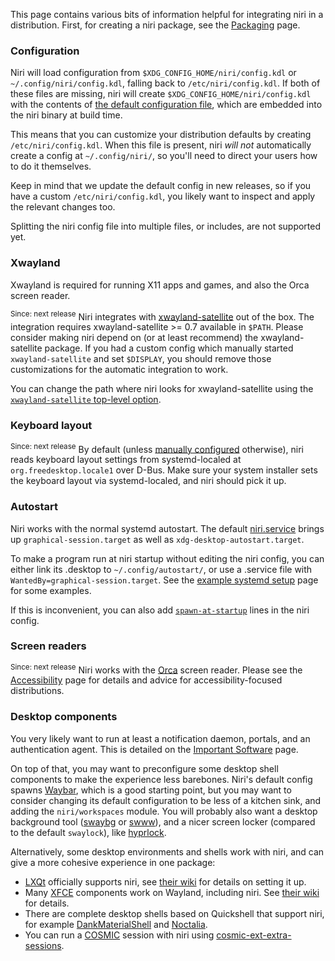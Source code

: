 This page contains various bits of information helpful for integrating niri in a distribution.
First, for creating a niri package, see the [Packaging](./Packaging-niri.md) page.

### Configuration

Niri will load configuration from `$XDG_CONFIG_HOME/niri/config.kdl` or `~/.config/niri/config.kdl`, falling back to `/etc/niri/config.kdl`.
If both of these files are missing, niri will create `$XDG_CONFIG_HOME/niri/config.kdl` with the contents of [the default configuration file](https://github.com/YaLTeR/niri/blob/main/resources/default-config.kdl), which are embedded into the niri binary at build time.

This means that you can customize your distribution defaults by creating `/etc/niri/config.kdl`.
When this file is present, niri *will not* automatically create a config at `~/.config/niri/`, so you'll need to direct your users how to do it themselves.

Keep in mind that we update the default config in new releases, so if you have a custom `/etc/niri/config.kdl`, you likely want to inspect and apply the relevant changes too.

Splitting the niri config file into multiple files, or includes, are not supported yet.

### Xwayland

Xwayland is required for running X11 apps and games, and also the Orca screen reader.

<sup>Since: next release</sup> Niri integrates with [xwayland-satellite](https://github.com/Supreeeme/xwayland-satellite) out of the box.
The integration requires xwayland-satellite >= 0.7 available in `$PATH`.
Please consider making niri depend on (or at least recommend) the xwayland-satellite package.
If you had a custom config which manually started `xwayland-satellite` and set `$DISPLAY`, you should remove those customizations for the automatic integration to work.

You can change the path where niri looks for xwayland-satellite using the [`xwayland-satellite` top-level option](./Configuration:-Miscellaneous.md#xwayland-satellite).

### Keyboard layout

<sup>Since: next release</sup> By default (unless [manually configured](./Configuration:-Input.md#layout) otherwise), niri reads keyboard layout settings from systemd-localed at `org.freedesktop.locale1` over D-Bus.
Make sure your system installer sets the keyboard layout via systemd-localed, and niri should pick it up.

### Autostart

Niri works with the normal systemd autostart.
The default [niri.service](https://github.com/YaLTeR/niri/blob/main/resources/niri.service) brings up `graphical-session.target` as well as `xdg-desktop-autostart.target`.

To make a program run at niri startup without editing the niri config, you can either link its .desktop to `~/.config/autostart/`, or use a .service file with `WantedBy=graphical-session.target`.
See the [example systemd setup](./Example-systemd-Setup.md) page for some examples.

If this is inconvenient, you can also add [`spawn-at-startup`](./Configuration:-Miscellaneous.md#spawn-at-startup) lines in the niri config.

### Screen readers

<sup>Since: next release</sup> Niri works with the [Orca](https://orca.gnome.org) screen reader.
Please see the [Accessibility](./Accessibility.md) page for details and advice for accessibility-focused distributions.

### Desktop components

You very likely want to run at least a notification daemon, portals, and an authentication agent.
This is detailed on the [Important Software](./Important-Software.md) page.

On top of that, you may want to preconfigure some desktop shell components to make the experience less barebones.
Niri's default config spawns [Waybar](https://github.com/Alexays/Waybar), which is a good starting point, but you may want to consider changing its default configuration to be less of a kitchen sink, and adding the `niri/workspaces` module.
You will probably also want a desktop background tool ([swaybg](https://github.com/swaywm/swaybg) or [swww](https://github.com/LGFae/swww)), and a nicer screen locker (compared to the default `swaylock`), like [hyprlock](https://github.com/hyprwm/hyprlock/).

Alternatively, some desktop environments and shells work with niri, and can give a more cohesive experience in one package:

- [LXQt](https://lxqt-project.org/) officially supports niri, see [their wiki](https://github.com/lxqt/lxqt/wiki/ConfigWaylandSettings#general) for details on setting it up.
- Many [XFCE](https://www.xfce.org/) components work on Wayland, including niri. See [their wiki](https://wiki.xfce.org/releng/wayland_roadmap#component_specific_status) for details.
- There are complete desktop shells based on Quickshell that support niri, for example [DankMaterialShell](https://github.com/AvengeMedia/DankMaterialShell) and [Noctalia](https://github.com/noctalia-dev/noctalia-shell).
- You can run a [COSMIC](https://system76.com/cosmic/) session with niri using [cosmic-ext-extra-sessions](https://github.com/Drakulix/cosmic-ext-extra-sessions).
